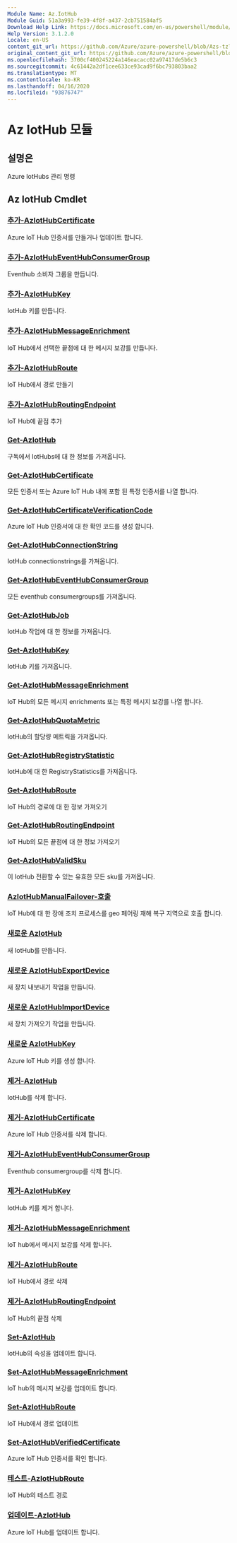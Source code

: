 ```yaml
---
Module Name: Az.IotHub
Module Guid: 51a3a993-fe39-4f8f-a437-2cb751584af5
Download Help Link: https://docs.microsoft.com/en-us/powershell/module/az.iothub
Help Version: 3.1.2.0
Locale: en-US
content_git_url: https://github.com/Azure/azure-powershell/blob/Azs-tzl/src/IotHub/IotHub/help/Az.IotHub.md
original_content_git_url: https://github.com/Azure/azure-powershell/blob/Azs-tzl/src/IotHub/IotHub/help/Az.IotHub.md
ms.openlocfilehash: 3700cf400245224a146eacacc02a97417de5b6c3
ms.sourcegitcommit: 4c61442a2df1cee633ce93cad9f6bc793803baa2
ms.translationtype: MT
ms.contentlocale: ko-KR
ms.lasthandoff: 04/16/2020
ms.locfileid: "93876747"
---
```

# Az IotHub 모듈
## 설명은
Azure IotHubs 관리 명령

## Az IotHub Cmdlet
### [추가-AzIotHubCertificate](Add-AzIotHubCertificate.md)
Azure IoT Hub 인증서를 만들거나 업데이트 합니다.

### [추가-AzIotHubEventHubConsumerGroup](Add-AzIotHubEventHubConsumerGroup.md)
Eventhub 소비자 그룹을 만듭니다.

### [추가-AzIotHubKey](Add-AzIotHubKey.md)
IotHub 키를 만듭니다.

### [추가-AzIotHubMessageEnrichment](Add-AzIotHubMessageEnrichment.md)
IoT Hub에서 선택한 끝점에 대 한 메시지 보강를 만듭니다.

### [추가-AzIotHubRoute](Add-AzIotHubRoute.md)
IoT Hub에서 경로 만들기

### [추가-AzIotHubRoutingEndpoint](Add-AzIotHubRoutingEndpoint.md)
IoT Hub에 끝점 추가

### [Get-AzIotHub](Get-AzIotHub.md)
구독에서 IotHubs에 대 한 정보를 가져옵니다.

### [Get-AzIotHubCertificate](Get-AzIotHubCertificate.md)
모든 인증서 또는 Azure IoT Hub 내에 포함 된 특정 인증서를 나열 합니다. 

### [Get-AzIotHubCertificateVerificationCode](Get-AzIotHubCertificateVerificationCode.md)
Azure IoT Hub 인증서에 대 한 확인 코드를 생성 합니다. 

### [Get-AzIotHubConnectionString](Get-AzIotHubConnectionString.md)
IotHub connectionstrings를 가져옵니다.

### [Get-AzIotHubEventHubConsumerGroup](Get-AzIotHubEventHubConsumerGroup.md)
모든 eventhub consumergroups를 가져옵니다.

### [Get-AzIotHubJob](Get-AzIotHubJob.md)
IotHub 작업에 대 한 정보를 가져옵니다.

### [Get-AzIotHubKey](Get-AzIotHubKey.md)
IotHub 키를 가져옵니다.

### [Get-AzIotHubMessageEnrichment](Get-AzIotHubMessageEnrichment.md)
IoT Hub의 모든 메시지 enrichments 또는 특정 메시지 보강를 나열 합니다.

### [Get-AzIotHubQuotaMetric](Get-AzIotHubQuotaMetric.md)
IotHub의 할당량 메트릭을 가져옵니다.

### [Get-AzIotHubRegistryStatistic](Get-AzIotHubRegistryStatistic.md)
IotHub에 대 한 RegistryStatistics를 가져옵니다.

### [Get-AzIotHubRoute](Get-AzIotHubRoute.md)
IoT Hub의 경로에 대 한 정보 가져오기

### [Get-AzIotHubRoutingEndpoint](Get-AzIotHubRoutingEndpoint.md)
IoT Hub의 모든 끝점에 대 한 정보 가져오기

### [Get-AzIotHubValidSku](Get-AzIotHubValidSku.md)
이 IotHub 전환할 수 있는 유효한 모든 sku를 가져옵니다.

### [AzIotHubManualFailover-호출](Invoke-AzIotHubManualFailover.md)
IoT Hub에 대 한 장애 조치 프로세스를 geo 페어링 재해 복구 지역으로 호출 합니다.

### [새로운 AzIotHub](New-AzIotHub.md)
새 IotHub를 만듭니다.

### [새로운 AzIotHubExportDevice](New-AzIotHubExportDevice.md)
새 장치 내보내기 작업을 만듭니다.

### [새로운 AzIotHubImportDevice](New-AzIotHubImportDevice.md)
새 장치 가져오기 작업을 만듭니다.

### [새로운 AzIotHubKey](New-AzIotHubKey.md)
Azure IoT Hub 키를 생성 합니다.

### [제거-AzIotHub](Remove-AzIotHub.md)
IotHub를 삭제 합니다.

### [제거-AzIotHubCertificate](Remove-AzIotHubCertificate.md)
Azure IoT Hub 인증서를 삭제 합니다.

### [제거-AzIotHubEventHubConsumerGroup](Remove-AzIotHubEventHubConsumerGroup.md)
Eventhub consumergroup를 삭제 합니다.

### [제거-AzIotHubKey](Remove-AzIotHubKey.md)
IotHub 키를 제거 합니다.

### [제거-AzIotHubMessageEnrichment](Remove-AzIotHubMessageEnrichment.md)
IoT hub에서 메시지 보강를 삭제 합니다.

### [제거-AzIotHubRoute](Remove-AzIotHubRoute.md)
IoT Hub에서 경로 삭제

### [제거-AzIotHubRoutingEndpoint](Remove-AzIotHubRoutingEndpoint.md)
IoT Hub의 끝점 삭제

### [Set-AzIotHub](Set-AzIotHub.md)
IotHub의 속성을 업데이트 합니다.

### [Set-AzIotHubMessageEnrichment](Set-AzIotHubMessageEnrichment.md)
IoT hub의 메시지 보강를 업데이트 합니다.

### [Set-AzIotHubRoute](Set-AzIotHubRoute.md)
IoT Hub에서 경로 업데이트

### [Set-AzIotHubVerifiedCertificate](Set-AzIotHubVerifiedCertificate.md)
Azure IoT Hub 인증서를 확인 합니다. 

### [테스트-AzIotHubRoute](Test-AzIotHubRoute.md)
IoT Hub의 테스트 경로

### [업데이트-AzIotHub](Update-AzIotHub.md)
Azure IoT Hub를 업데이트 합니다.

